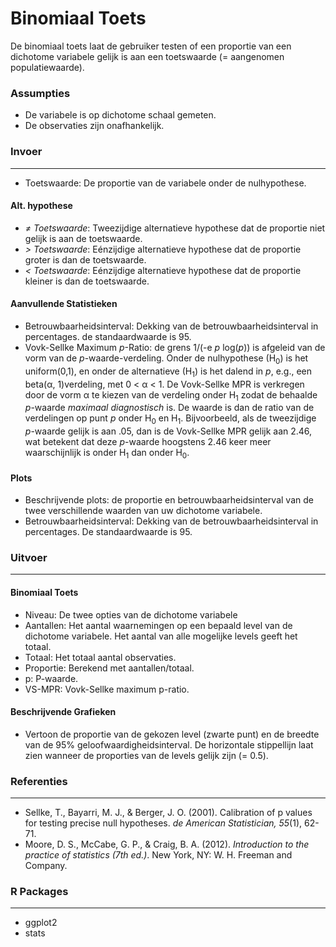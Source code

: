Binomiaal Toets
====
De binomiaal toets laat de gebruiker testen of een proportie van een dichotome variabele gelijk is aan een toetswaarde (= aangenomen populatiewaarde).

### Assumpties
- De variabele is op dichotome schaal gemeten.
- De observaties zijn onafhankelijk.

### Invoer 
----
- Toetswaarde: De proportie van de variabele onder de nulhypothese.

#### Alt. hypothese
- *&ne; Toetswaarde*: Tweezijdige alternatieve hypothese dat de proportie niet gelijk is aan de toetswaarde.
- *&gt; Toetswaarde*: Eénzijdige alternatieve hypothese dat de proportie groter is dan de toetswaarde.
- *&lt; Toetswaarde*: Eénzijdige alternatieve hypothese dat de proportie kleiner is dan de toetswaarde.

#### Aanvullende Statistieken
- Betrouwbaarheidsinterval: Dekking van de betrouwbaarheidsinterval in percentages. de standaardwaarde is 95.
- Vovk-Sellke Maximum *p*-Ratio: de grens 1/(-e *p* log(*p*)) is afgeleid van de vorm van de *p*-waarde-verdeling. Onder de nulhypothese (H<sub>0</sub>) is het uniform(0,1), en onder de alternatieve (H<sub>1</sub>) is het dalend in *p*, e.g., een beta(&#945;, 1)verdeling, met 0 < &#945; < 1. De Vovk-Sellke MPR is verkregen door de vorm &#945; te kiezen van de verdeling onder H<sub>1</sub> zodat de behaalde *p*-waarde *maximaal diagnostisch* is. De waarde is dan de ratio van de verdelingen op punt *p* onder H<sub>0</sub> en H<sub>1</sub>.
Bijvoorbeeld, als de tweezijdige *p*-waarde gelijk is aan .05, dan is de Vovk-Sellke MPR gelijk aan 2.46, wat betekent dat deze *p*-waarde hoogstens 2.46 keer meer waarschijnlijk is onder H<sub>1</sub> dan onder H<sub>0</sub>.

#### Plots
- Beschrijvende plots: de proportie en betrouwbaarheidsinterval van de twee verschillende waarden van uw dichotome variabele.
- Betrouwbaarheidsinterval: Dekking van de betrouwbaarheidsinterval in percentages. De standaardwaarde is 95.
 
### Uitvoer
-----------
#### Binomiaal Toets
- Niveau: De twee opties van de dichotome variabele
- Aantallen: Het aantal waarnemingen op een bepaald level van de dichotome variabele. Het aantal van alle mogelijke levels geeft het totaal.
- Totaal: Het totaal aantal observaties.
- Proportie: Berekend met aantallen/totaal.
- p: P-waarde.
- VS-MPR: Vovk-Sellke maximum p-ratio.

#### Beschrijvende Grafieken
- Vertoon de proportie van de gekozen level (zwarte punt) en de breedte van de 95% geloofwaardigheidsinterval. De horizontale stippellijn laat zien wanneer de proporties van de levels gelijk zijn (= 0.5).

### Referenties
---
- Sellke, T., Bayarri, M. J., & Berger, J. O. (2001). Calibration of p values for testing precise null hypotheses. *de American Statistician, 55*(1), 62-71.
- Moore, D. S., McCabe, G. P., & Craig, B. A. (2012). *Introduction to the practice of statistics (7th ed.)*. New York, NY: W. H. Freeman and Company.

### R Packages
---
- ggplot2
- stats
